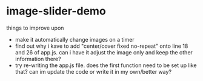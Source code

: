 # image-slider-demo
 
things to improve upon
- make it automatically change images on a timer
- find out why i kave to add "center/cover fixed no-repeat" onto line 18 and 26 of app.js. can i have it adjust the image only and keep the other information there?
- try re-writing the app.js file. does the first function need to be set up like that? can im update the code or write it in my own/better way?
